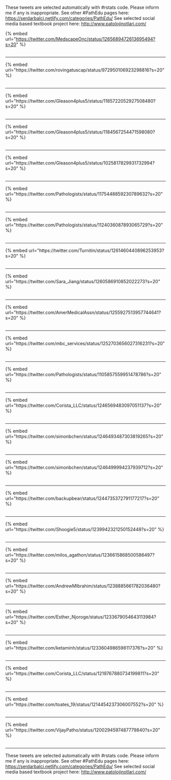 

These tweets are selected automatically with #rstats code. Please inform me if any is inappropriate.
See other #PathEdu pages here: https://serdarbalci.netlify.com/categories/PathEdu/ 
See selected social media based textbook project here: http://www.patolojinotlari.com/

{% embed url="https://twitter.com/MedscapeOnc/status/1265689472613695494?s=20" %}<br>
<br>
<hr>
{% embed url="https://twitter.com/rovingatuscap/status/972950106923298816?s=20" %}<br>
<br>
<hr>
{% embed url="https://twitter.com/Gleason4plus5/status/1185722052927508480?s=20" %}<br>
<br>
<hr>
{% embed url="https://twitter.com/Gleason4plus5/status/1184567254471598080?s=20" %}<br>
<br>
<hr>
{% embed url="https://twitter.com/Gleason4plus5/status/1025817829931732994?s=20" %}<br>
<br>
<hr>
{% embed url="https://twitter.com/Pathologists/status/1175448859230789632?s=20" %}<br>
<br>
<hr>
{% embed url="https://twitter.com/Pathologists/status/1124036087893065729?s=20" %}<br>
<br>
<hr>
{% embed url="https://twitter.com/Turnitin/status/1261460440896253953?s=20" %}<br>
<br>
<hr>
{% embed url="https://twitter.com/Sara_Jiang/status/1260586910852022273?s=20" %}<br>
<br>
<hr>
{% embed url="https://twitter.com/AmerMedicalAssn/status/1255927513957744641?s=20" %}<br>
<br>
<hr>
{% embed url="https://twitter.com/mbc_services/status/1252703656027316231?s=20" %}<br>
<br>
<hr>
{% embed url="https://twitter.com/Pathologists/status/1105857559951478786?s=20" %}<br>
<br>
<hr>
{% embed url="https://twitter.com/Corista_LLC/status/1246569483097051137?s=20" %}<br>
<br>
<hr>
{% embed url="https://twitter.com/simonbchen/status/1246493487303819265?s=20" %}<br>
<br>
<hr>
{% embed url="https://twitter.com/simonbchen/status/1246499994237939712?s=20" %}<br>
<br>
<hr>
{% embed url="https://twitter.com/backupbear/status/1244735372791177217?s=20" %}<br>
<br>
<hr>
{% embed url="https://twitter.com/Shoogie5/status/1239942321250152448?s=20" %}<br>
<br>
<hr>
{% embed url="https://twitter.com/milos_agathon/status/1236615868500586497?s=20" %}<br>
<br>
<hr>
{% embed url="https://twitter.com/AndrewMIbrahim/status/1238885661782036480?s=20" %}<br>
<br>
<hr>
{% embed url="https://twitter.com/Esther_Njoroge/status/1233679054643113984?s=20" %}<br>
<br>
<hr>
{% embed url="https://twitter.com/ketaminh/status/1233604986598117376?s=20" %}<br>
<br>
<hr>
{% embed url="https://twitter.com/Corista_LLC/status/1219767880734199811?s=20" %}<br>
<br>
<hr>
{% embed url="https://twitter.com/toates_19/status/1214454237306007552?s=20" %}<br>
<br>
<hr>
{% embed url="https://twitter.com/VijayPatho/status/1200294597487779840?s=20" %}<br>
<br>
<hr>


These tweets are selected automatically with #rstats code. Please inform me if any is inappropriate.
See other #PathEdu pages here: https://serdarbalci.netlify.com/categories/PathEdu/ 
See selected social media based textbook project here: http://www.patolojinotlari.com/
